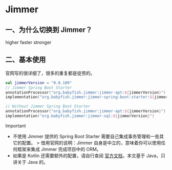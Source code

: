 # Jimmer

## 一、为什么切换到 Jimmer？

higher faster stronger

## 二、基本使用

官网写的很详细了，很多的重复都是徒劳的。

```kotlin build.gradle.kts
val jimmerVersion = "0.8.109"
// Jimmer Spring Boot Starter
annotationProcessor("org.babyfish.jimmer:jimmer-apt:${jimmerVersion}")
implementation("org.babyfish.jimmer:jimmer-spring-boot-starter:${jimmerVersion}")

// Without Jimmer Spring Boot Starter
annotationProcessor("org.babyfish.jimmer:jimmer-apt:${jimmerVersion}")
implementation("org.babyfish.jimmer:jimmer-sql:${jimmerVersion}")
```

> [!IMPORTANT]
> - 不使用 Jimmer 提供的 Spring Boot Starter 需要自己集成事务管理和一些其它的配置。
    > 借用官网的说明：Jimmer 自身是中立的，意味着你可以使用任何框架来集成 Jimmer 完成项目中的 ORM。
> - 如果是 Kotlin 还需要额外的配置，请自行查阅 [官方文档](https://babyfish-ct.github.io/jimmer-doc)，本文基于 Java，只讲关于
    Java 的。
